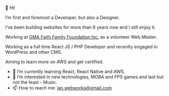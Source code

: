 👋 Hi!

I’m first and foremost a Developer, but also a Designer.

I’ve been building websites for more than 6 years now and I still enjoy it. 

Working at <a href = "https://ffcfoundationph.com/">GMA Faith Family Foundation Inc.</a> as a volunteer Web Master.

Working as a full time React JS / PHP Developer and recently engaged in WordPress and other CMS.

Aiming to learn more on AWS and get certified.

- 🌱 I’m currently learning React, React Native and AWS.
- 👀 I’m interested in new technologies, MOBA and FPS games and last but not the least - Music.
- 📫 How to reach me: ian.webworks@gmail.com

<!---
ianhistorillo/ianhistorillo is a ✨ special ✨ repository because its `README.md` (this file) appears on your GitHub profile.
You can click the Preview link to take a look at your changes.
--->

